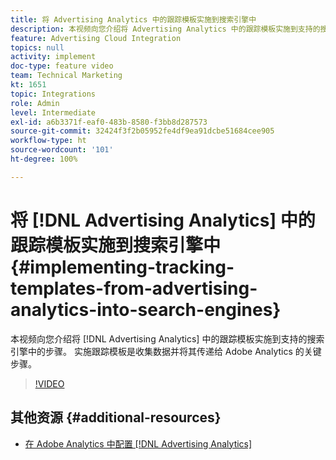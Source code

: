 ```yaml
---
title: 将 Advertising Analytics 中的跟踪模板实施到搜索引擎中
description: 本视频向您介绍将 Advertising Analytics 中的跟踪模板实施到支持的搜索引擎中的步骤。 实施跟踪模板是收集数据并将其传递给 Adobe Analytics 的关键步骤。
feature: Advertising Cloud Integration
topics: null
activity: implement
doc-type: feature video
team: Technical Marketing
kt: 1651
topic: Integrations
role: Admin
level: Intermediate
exl-id: a6b3371f-eaf0-483b-8580-f3bb8d287573
source-git-commit: 32424f3f2b05952fe4df9ea91dcbe51684cee905
workflow-type: ht
source-wordcount: '101'
ht-degree: 100%

---
```


# 将 [!DNL Advertising Analytics] 中的跟踪模板实施到搜索引擎中 {#implementing-tracking-templates-from-advertising-analytics-into-search-engines}

本视频向您介绍将 [!DNL Advertising Analytics] 中的跟踪模板实施到支持的搜索引擎中的步骤。 实施跟踪模板是收集数据并将其传递给 Adobe Analytics 的关键步骤。

>[!VIDEO](https://video.tv.adobe.com/v/23120/?quality=12)

## 其他资源 {#additional-resources}

* [在 Adobe Analytics 中配置  [!DNL Advertising Analytics] ](https://helpx.adobe.com/cn/analytics/kt/using/advertising-analytics-feature-video-configure.html)
